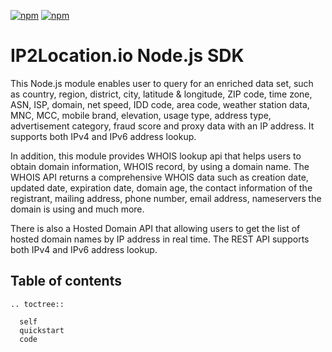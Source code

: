 [![npm](https://img.shields.io/npm/v/ip2location-io-nodejs.svg)](http://npm.im/ip2location-io-nodejs)
[![npm](https://img.shields.io/npm/dm/ip2location-io-nodejs.svg)](http://npm.im/ip2location-io-nodejs)

# IP2Location.io Node.js SDK

This Node.js module enables user to query for an enriched data set, such as country, region, district, city, latitude & longitude, ZIP code, time zone, ASN, ISP, domain, net speed, IDD code, area code, weather station data, MNC, MCC, mobile brand, elevation, usage type, address type, advertisement category, fraud score and proxy data with an IP address. It supports both IPv4 and IPv6 address lookup.

In addition, this module provides WHOIS lookup api that helps users to obtain domain information, WHOIS record, by using a domain name. The WHOIS API returns a comprehensive WHOIS data such as creation date, updated date, expiration date, domain age, the contact information of the registrant, mailing address, phone number, email address, nameservers the domain is using and much more.

There is also a Hosted Domain API that allowing users to get the list of hosted domain names by IP address in real time. The REST API supports both IPv4 and IPv6 address lookup.


## Table of contents
 ```{eval-rst}
 .. toctree::

   self
   quickstart
   code
 ```